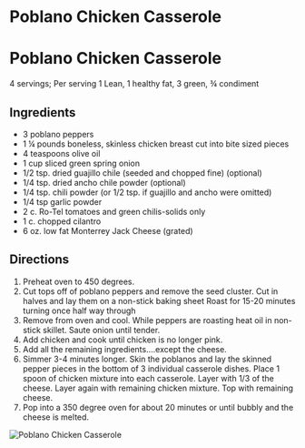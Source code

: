 # Poblano Chicken Casserole



# Poblano Chicken Casserole
4 servings; Per serving
1 Lean, 1 healthy fat, 3 green, ¾ condiment

## Ingredients
* 3 poblano peppers
* 1 ¼ pounds boneless, skinless chicken breast cut into bite sized pieces
* 4 teaspoons olive oil
* 1 cup sliced green spring onion
* 1/2 tsp. dried guajillo chile (seeded and chopped fine) (optional)
* 1/4 tsp. dried ancho chile powder (optional)
* 1/4 tsp. chili powder (or 1/2 tsp. if guajillo and ancho were omitted)
* 1/4 tsp garlic powder
* 2 c. Ro-Tel tomatoes and green chilis-solids only
* 1 c. chopped cilantro
* 6 oz. low fat Monterrey Jack Cheese (grated)

## Directions
1. Preheat oven to 450 degrees.
2. Cut tops off of poblano peppers and remove the seed cluster. Cut in halves and lay them on a non-stick baking sheet Roast for 15-20 minutes turning once half way through
3. Remove from oven and cool. While peppers are roasting heat oil in non-stick skillet. Saute onion until tender.
4. Add chicken and cook until chicken is no longer pink.
5. Add all the remaining ingredients….except the cheese.
6. Simmer 3-4 minutes longer. Skin the poblanos and lay the skinned pepper pieces in the bottom of 3 individual casserole dishes. Place 1 spoon of chicken mixture into each casserole. Layer with 1/3 of the cheese. Layer again with remaining chicken mixture. Top with remaining cheese.
7. Pop into a 350 degree oven for about 20 minutes or until bubbly and the cheese is melted. 

![Poblano Chicken Casserole](images/Poblano%20Chicken%20Casserole.png)

